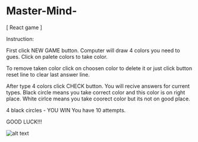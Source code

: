 # Master-Mind-
[ React game ]


Instruction:

First click NEW GAME button. Computer will draw 4 colors you need to gues.
Click on palete colors to take color.

To remove taken color click on choosen color to delete it  or just click button reset line to clear last answer line.

After type 4 colors click CHECK button. 
You will recive answers for current types.
Black circle means you take correct color and this color is on right place.
White cirlce means you take coorect color but its not on good place.

4 black circles - YOU WIN
You have 10 attempts.


GOOD LUCK!!!

![alt text](http://i65.tinypic.com/s4tj13.jpg)





